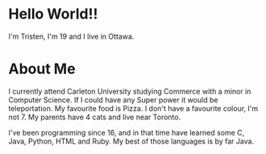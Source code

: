 # Hello World!!

I'm Tristen, I'm 19 and I live in Ottawa.

# About Me

I currently attend Carleton University studying Commerce with a minor in Computer Science.
If I could have any Super power it would be teleportation. 
My favourite food is Pizza. 
I don't have a favourite colour, I'm not 7. 
My parents have 4 cats and live near Toronto. 

I've been programming since 16, and in that time have learned some C, Java, Python, HTML and Ruby.
My best of those languages is by far Java.
